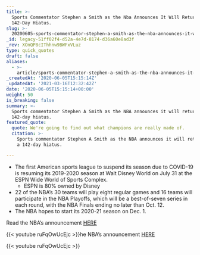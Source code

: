 ```yaml
---
title: >-
  Sports Commentator Stephen a Smith as the Nba Announces It Will Return After a
  142-Day Hiatus.
slug: >-
  20200605-sports-commentator-stephen-a-smith-as-the-nba-announces-it-will-return-after-a-142-day-hiatus
_id: legacy-51ff02f4-d52a-4e7d-8174-d36a60e8ad3f
_rev: XOnQP8cIThhnw9BWFxVLuz
type: quick_quotes
draft: false
aliases:
  - >-
    article/sports-commentator-stephen-a-smith-as-the-nba-announces-it-will-return-after-a-142-day-hiatus/
_createdAt: '2020-06-05T15:15:14Z'
_updatedAt: '2021-03-16T12:32:42Z'
date: '2020-06-05T15:15:14+00:00'
weight: 50
is_breaking: false
summary: >-
  Sports commentator Stephen A Smith as the NBA announces it will return after a
  142-day hiatus.
featured_quote:
  quote: We're going to find out what champions are really made of.
  citation: >-
    Sports commentator Stephen A Smith as the NBA announces it will return after
    a 142-day hiatus.

---
```

* The first American sports league to suspend its season due to COVID-19 is resuming its 2019-2020 season at Walt Disney World on July 31 at the ESPN Wide World of Sports Complex.
  * ESPN is 80% owned by Disney
* 22 of the NBA’s 30 teams will play eight regular games and 16 teams will participate in the NBA Playoffs, which will be a best-of-seven series in each round, with the NBA Finals ending no later than Oct. 12.
* The NBA hopes to start its 2020-21 season on Dec. 1.

Read the NBA’s announcement [HERE](https://pr.nba.com/nba-bog-return-to-play/)

{{< youtube ruFqOwUcEjc >}}he NBA’s announcement [HERE](https://pr.nba.com/nba-bog-return-to-play/)

{{< youtube ruFqOwUcEjc >}}